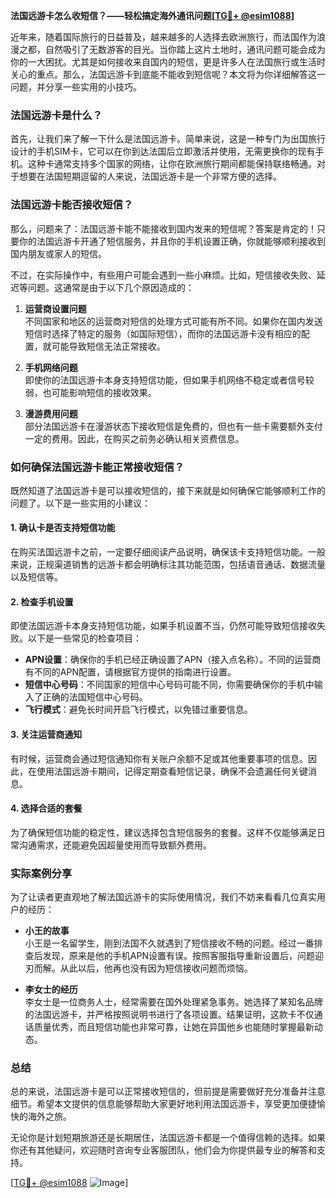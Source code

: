 **法国远游卡怎么收短信？——轻松搞定海外通讯问题[[TG💪+ @esim1088](https://t.me/s/esim1088)]**

近年来，随着国际旅行的日益普及，越来越多的人选择去欧洲旅行，而法国作为浪漫之都，自然吸引了无数游客的目光。当你踏上这片土地时，通讯问题可能会成为你的一大困扰。尤其是如何接收来自国内的短信，更是许多人在法国旅行或生活时关心的重点。那么，法国远游卡到底能不能收到短信呢？本文将为你详细解答这一问题，并分享一些实用的小技巧。

### 法国远游卡是什么？

首先，让我们来了解一下什么是法国远游卡。简单来说，这是一种专门为出国旅行设计的手机SIM卡，它可以在你到达法国后立即激活并使用，无需更换你的现有手机。这种卡通常支持多个国家的网络，让你在欧洲旅行期间都能保持联络畅通。对于想要在法国短期逗留的人来说，法国远游卡是一个非常方便的选择。

### 法国远游卡能否接收短信？

那么，问题来了：法国远游卡能不能接收到国内发来的短信呢？答案是肯定的！只要你的法国远游卡开通了短信服务，并且你的手机设置正确，你就能够顺利接收到国内朋友或家人的短信。

不过，在实际操作中，有些用户可能会遇到一些小麻烦。比如，短信接收失败、延迟等问题。这通常是由于以下几个原因造成的：

1. **运营商设置问题**  
   不同国家和地区的运营商对短信的处理方式可能有所不同。如果你在国内发送短信时选择了特定的服务（如国际短信），而你的法国远游卡没有相应的配置，就可能导致短信无法正常接收。

2. **手机网络问题**  
   即使你的法国远游卡本身支持短信功能，但如果手机网络不稳定或者信号较弱，也可能影响短信的接收效果。

3. **漫游费用问题**  
   部分法国远游卡在漫游状态下接收短信是免费的，但也有一些卡需要额外支付一定的费用。因此，在购买之前务必确认相关资费信息。

### 如何确保法国远游卡能正常接收短信？

既然知道了法国远游卡是可以接收短信的，接下来就是如何确保它能够顺利工作的问题了。以下是一些实用的小建议：

#### 1. 确认卡是否支持短信功能
在购买法国远游卡之前，一定要仔细阅读产品说明，确保该卡支持短信功能。一般来说，正规渠道销售的远游卡都会明确标注其功能范围，包括语音通话、数据流量以及短信等。

#### 2. 检查手机设置
即使法国远游卡本身支持短信功能，如果手机设置不当，仍然可能导致短信接收失败。以下是一些常见的检查项目：
- **APN设置**：确保你的手机已经正确设置了APN（接入点名称）。不同的运营商有不同的APN配置，请根据官方提供的指南进行设置。
- **短信中心号码**：不同国家的短信中心号码可能不同，你需要确保你的手机中输入了正确的法国短信中心号码。
- **飞行模式**：避免长时间开启飞行模式，以免错过重要信息。

#### 3. 关注运营商通知
有时候，运营商会通过短信通知你有关账户余额不足或其他重要事项的信息。因此，在使用法国远游卡期间，记得定期查看短信记录，确保不会遗漏任何关键消息。

#### 4. 选择合适的套餐
为了确保短信功能的稳定性，建议选择包含短信服务的套餐。这样不仅能够满足日常沟通需求，还能避免因超量使用而导致额外费用。

### 实际案例分享

为了让读者更直观地了解法国远游卡的实际使用情况，我们不妨来看看几位真实用户的经历：

- **小王的故事**  
  小王是一名留学生，刚到法国不久就遇到了短信接收不畅的问题。经过一番排查后发现，原来是他的手机APN设置有误。按照客服指导重新设置后，问题迎刃而解。从此以后，他再也没有因为短信接收问题而烦恼。

- **李女士的经历**  
  李女士是一位商务人士，经常需要在国外处理紧急事务。她选择了某知名品牌的法国远游卡，并严格按照说明书进行了各项设置。结果证明，这款卡不仅通话质量优秀，而且短信功能也非常可靠，让她在异国他乡也能随时掌握最新动态。

### 总结

总的来说，法国远游卡是可以正常接收短信的，但前提是需要做好充分准备并注意细节。希望本文提供的信息能够帮助大家更好地利用法国远游卡，享受更加便捷愉快的海外之旅。

无论你是计划短期旅游还是长期居住，法国远游卡都是一个值得信赖的选择。如果你还有其他疑问，欢迎随时咨询专业客服团队，他们会为你提供最专业的解答和支持。

[[TG💪+ @esim1088](https://t.me/s/esim1088) ![Image](https://i.postimg.cc/4NQfJmqS/Snipaste-2025-05-13-00-14-12.png)]